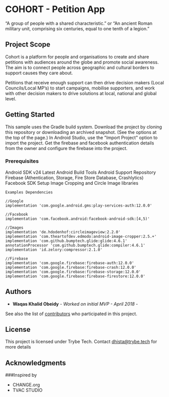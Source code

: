 # COHORT - Petition App

“A group of people with a shared characteristic.”
or
“An ancient Roman military unit, comprising six centuries, equal to one tenth of a legion.”

## Project Scope
Cohort is a platform for people and organisations to create and share petitions with audiences around the globe and promote social awareness. The aim is to connect people across geographic and cultural borders to support causes they care about.

Petitions that receive enough support can then drive decision makers (Local Councils/Local MP’s) to start campaigns, mobilise supporters, and work with other decision makers to drive solutions at local, national and global level.

## Getting Started
This sample uses the Gradle build system.
Download the project by cloning this repository or downloading an archived snapshot. (See the options at the top of the page.)
In Android Studio, use the "Import Project" option to import the project.
Get the firebase and facebook authentication details from the owner and configure the firebase into the project.

### Prerequisites
Android SDK v24
Latest Android Build Tools
Android Support Repository
Firebase (Athentication, Storage, Fire Store Database, Crashlytics)
Facebook SDK 
Setup Image Cropping and Circle Image libraries

```
Examples Dependencies

//Google
implementation 'com.google.android.gms:play-services-auth:12.0.0'

//Facebook
implementation 'com.facebook.android:facebook-android-sdk:[4,5)'

//Images
implementation 'de.hdodenhof:circleimageview:2.2.0'
implementation 'com.theartofdev.edmodo:android-image-cropper:2.5.+'
implementation 'com.github.bumptech.glide:glide:4.6.1'
annotationProcessor 'com.github.bumptech.glide:compiler:4.6.1'
implementation 'id.zelory:compressor:2.1.0'

//Firebase
implementation 'com.google.firebase:firebase-auth:12.0.0'
implementation 'com.google.firebase:firebase-crash:12.0.0'
implementation 'com.google.firebase:firebase-storage:12.0.0'
implementation 'com.google.firebase:firebase-firestore:12.0.0'

```

## Authors

* **Waqas Khalid Obeidy** - *Worked on initial MVP - April 2018* - 

See also the list of [contributors](justinwkUKM/TrybePetitionApp/graphs/contributors) who participated in this project.

## License

This project is licensed under Trybe Tech. Contact dhista@trybe.tech for more details

## Acknowledgments
###Inspired by
* CHANGE.org
* TVAC STUDIO

